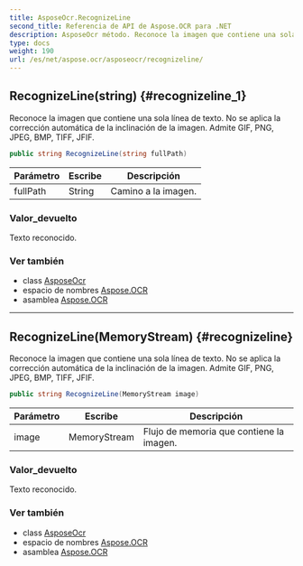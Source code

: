 ```yaml
---
title: AsposeOcr.RecognizeLine
second_title: Referencia de API de Aspose.OCR para .NET
description: AsposeOcr método. Reconoce la imagen que contiene una sola línea de texto.  No se aplica la corrección automática de la inclinación de la imagen. Admite GIF PNG JPEG BMP TIFF JFIF.
type: docs
weight: 190
url: /es/net/aspose.ocr/asposeocr/recognizeline/
---
```

## RecognizeLine(string) {#recognizeline_1}

Reconoce la imagen que contiene una sola línea de texto.  No se aplica la corrección automática de la inclinación de la imagen. Admite GIF, PNG, JPEG, BMP, TIFF, JFIF.

```csharp
public string RecognizeLine(string fullPath)
```

| Parámetro | Escribe | Descripción |
| --- | --- | --- |
| fullPath | String | Camino a la imagen. |

### Valor_devuelto

Texto reconocido.

### Ver también

* class [AsposeOcr](../)
* espacio de nombres [Aspose.OCR](../../asposeocr/)
* asamblea [Aspose.OCR](../../../)

---

## RecognizeLine(MemoryStream) {#recognizeline}

Reconoce la imagen que contiene una sola línea de texto.  No se aplica la corrección automática de la inclinación de la imagen. Admite GIF, PNG, JPEG, BMP, TIFF, JFIF.

```csharp
public string RecognizeLine(MemoryStream image)
```

| Parámetro | Escribe | Descripción |
| --- | --- | --- |
| image | MemoryStream | Flujo de memoria que contiene la imagen. |

### Valor_devuelto

Texto reconocido.

### Ver también

* class [AsposeOcr](../)
* espacio de nombres [Aspose.OCR](../../asposeocr/)
* asamblea [Aspose.OCR](../../../)


